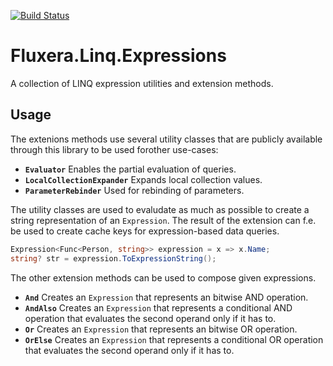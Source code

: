 [![Build Status](https://dev.azure.com/fluxera/Foundation/_apis/build/status/GitHub/fluxera.Fluxera.Utilities?branchName=main&stageName=BuildAndTest)](https://dev.azure.com/fluxera/Foundation/_build/latest?definitionId=76&branchName=main)

# Fluxera.Linq.Expressions

A collection of LINQ expression utilities and extension methods.

## Usage

The extenions methods use several utility classes that are publicly available through
this library to be used forother use-cases:

- **```Evaluator```** Enables the partial evaluation of queries.
- **```LocalCollectionExpander```** Expands local collection values.
- **```ParameterRebinder```**  Used for rebinding of parameters.

The utility classes are used to evaludate as much as possible to create a string representation of an ```Expression```.
The result of the extension can f.e. be used to create cache keys for expression-based data queries.

```c#
Expression<Func<Person, string>> expression = x => x.Name;
string? str = expression.ToExpressionString();
```

The other extension methods can be used to compose given expressions.

- **```And```** Creates an ```Expression``` that represents an bitwise AND operation.
- **```AndAlso```** Creates an ```Expression``` that represents a conditional AND operation that evaluates the second operand only if it has to.
- **```Or```** Creates an ```Expression``` that represents an bitwise OR operation.
- **```OrElse```** Creates an ```Expression``` that represents a conditional OR operation that evaluates the second operand only if it has to.
